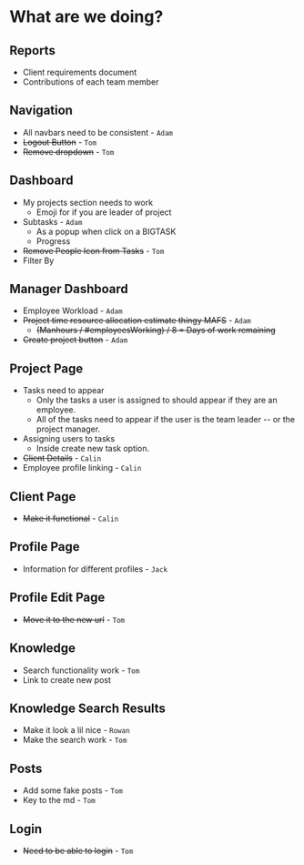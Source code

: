 # What are we doing?

## Reports

- Client requirements document
- Contributions of each team member

## Navigation

- All navbars need to be consistent - `Adam`
- ~~Logout Button~~ - `Tom`
- ~~Remove dropdown~~ - `Tom`

## Dashboard

- My projects section needs to work
  - Emoji for if you are leader of project
- Subtasks - `Adam`
  - As a popup when click on a BIGTASK
  - Progress
- ~~Remove People Icon from Tasks~~ - `Tom`
- Filter By

## Manager Dashboard

- Employee Workload - `Adam`
- ~~Project time resource allocation estimate thingy MAFS~~ - `Adam`
  - ~~(Manhours / #employeesWorking) / 8 = Days of work remaining~~
- ~~Create project button~~ - `Adam`

## Project Page

- Tasks need to appear
  - Only the tasks a user is assigned to should appear if they are an employee.
  - All of the tasks need to appear if the user is the team leader -- or the project manager.
- Assigning users to tasks
  - Inside create new task option.
- ~~Client Details~~ - `Calin`
- Employee profile linking - `Calin`

## Client Page

- ~~Make it functional~~ - `Calin`

## Profile Page

- Information for different profiles - `Jack`

## Profile Edit Page

- ~~Move it to the new url~~ - `Tom`

## Knowledge

- Search functionality work - `Tom`
- Link to create new post

## Knowledge Search Results

- Make it look a lil nice - `Rowan`
- Make the search work - `Tom`

## Posts

- Add some fake posts - `Tom`
- Key to the md - `Tom`

## Login

- ~~Need to be able to login~~ - `Tom`
